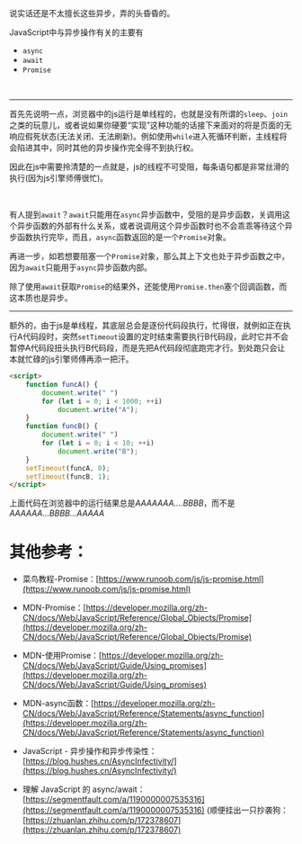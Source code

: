说实话还是不太擅长这些异步，弄的头昏昏的。

JavaScript中与异步操作有关的主要有
- ``async``
- ``await``
- ``Promise``

<br>

***

首先先说明一点，浏览器中的js运行是单线程的，也就是没有所谓的``sleep``、``join``之类的玩意儿，或者说如果你硬要“实现”这种功能的话接下来面对的将是页面的无响应假死状态(无法关闭、无法刷新)。例如使用``while``进入死循环判断，主线程将会陷进其中，同时其他的异步操作完全得不到执行权。

因此在js中需要拎清楚的一点就是，js的线程不可受阻，每条语句都是非常丝滑的执行(因为js引擎师傅很忙)。

<br>

有人提到``await``？``await``只能用在``async``异步函数中，受阻的是异步函数，关调用这个异步函数的外部有什么关系，或者说调用这个异步函数时也不会乖乖等待这个异步函数执行完毕，而且，``async``函数返回的是一个``Promise``对象。

再进一步，如若想要阻塞一个``Promise``对象，那么其上下文也处于异步函数之中，因为``await``只能用于``async``异步函数内部。

除了使用``await``获取``Promise``的结果外，还能使用``Promise.then``塞个回调函数，而这本质也是异步。

***

额外的，由于js是单线程，其底层总会是逐份代码段执行，忙得很，就例如正在执行A代码段时，突然``setTimeout``设置的定时结束需要执行B代码段，此时它并不会暂停A代码段扭头执行B代码段，而是先把A代码段彻底跑完才行。到处跑只会让本就忙碌的js引擎师傅再添一把汗。

```html
<script>
	function funcA() {
		document.write(" ")
		for (let i = 0; i < 1000; ++i)
			document.write("A");
	}
	function funcB() {
		document.write(" ")
		for (let i = 0; i < 10; ++i)
			document.write("B");
	}
	setTimeout(funcA, 0);
	setTimeout(funcB, 1);
</script>
```
上面代码在浏览器中的运行结果总是*AAAAAAA....BBBB*，而不是*AAAAAA...BBBB...AAAAA*


# 其他参考：

- 菜鸟教程-Promise：[https://www.runoob.com/js/js-promise.html](https://www.runoob.com/js/js-promise.html)

- MDN-Promise：[https://developer.mozilla.org/zh-CN/docs/Web/JavaScript/Reference/Global_Objects/Promise](https://developer.mozilla.org/zh-CN/docs/Web/JavaScript/Reference/Global_Objects/Promise)

- MDN-使用Promise：[https://developer.mozilla.org/zh-CN/docs/Web/JavaScript/Guide/Using_promises](https://developer.mozilla.org/zh-CN/docs/Web/JavaScript/Guide/Using_promises)

- MDN-async函数：[https://developer.mozilla.org/zh-CN/docs/Web/JavaScript/Reference/Statements/async_function](https://developer.mozilla.org/zh-CN/docs/Web/JavaScript/Reference/Statements/async_function)

- JavaScript - 异步操作和异步传染性：[https://blog.hushes.cn/AsyncInfectivity/](https://blog.hushes.cn/AsyncInfectivity/)

- 理解 JavaScript 的 async/await：[https://segmentfault.com/a/1190000007535316](https://segmentfault.com/a/1190000007535316)
(顺便挂出一只抄袭狗：[https://zhuanlan.zhihu.com/p/172378607](https://zhuanlan.zhihu.com/p/172378607)



